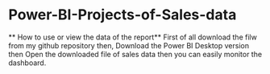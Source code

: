 # Power-BI-Projects-of-Sales-data

** How to use or view the data of the report**
First of all download the filw from my github repository then, Download the Power BI Desktop version then  Open the downloaded file of sales data then you can easily monitor the dashboard.
